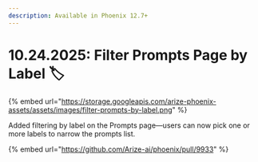 ```yaml
---
description: Available in Phoenix 12.7+
---
```


# 10.24.2025: Filter Prompts Page by Label 🏷️

{% embed url="https://storage.googleapis.com/arize-phoenix-assets/assets/images/filter-prompts-by-label.png" %}

Added filtering by label on the Prompts page—users can now pick one or more labels to narrow the prompts list.

{% embed url="https://github.com/Arize-ai/phoenix/pull/9933" %}
